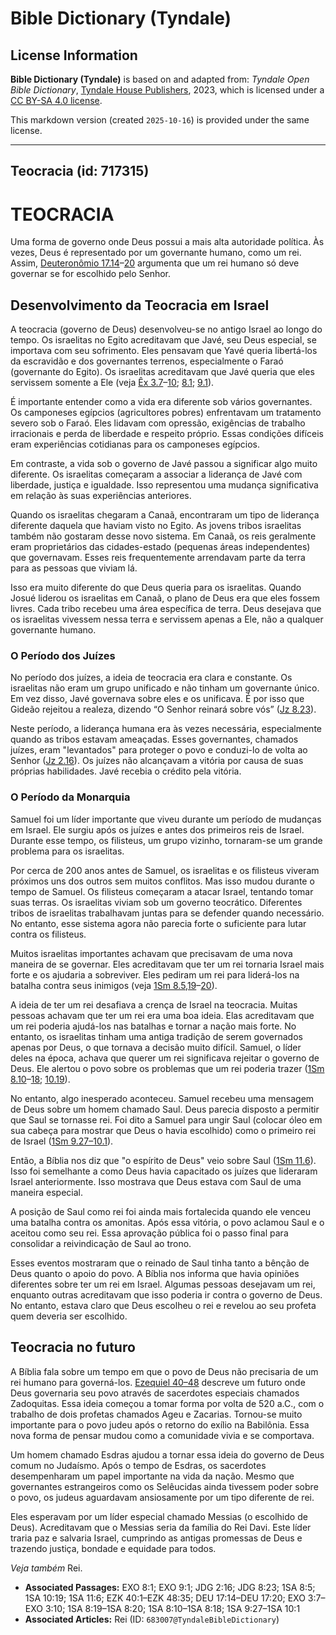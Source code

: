 # Bible Dictionary (Tyndale)

## License Information

**Bible Dictionary (Tyndale)** is based on and adapted from: _Tyndale Open Bible Dictionary_, [Tyndale House Publishers](https://tyndaleopenresources.com/), 2023, which is licensed under a [CC BY-SA 4.0 license](https://creativecommons.org/licenses/by-sa/4.0/legalcode.en).

This markdown version (created `2025-10-16`) is provided under the same license.



--------------------------------

## Teocracia (id: 717315)

TEOCRACIA
=========

Uma forma de governo onde Deus possui a mais alta autoridade política. Às vezes, Deus é representado por um governante humano, como um rei. Assim, [Deuteronômio 17\.14](https://ref.ly/Deut17:14-Deut17:20)–[20](https://ref.ly/Deut17:14-Deut17:20) argumenta que um rei humano só deve governar se for escolhido pelo Senhor.

Desenvolvimento da Teocracia em Israel
--------------------------------------

A teocracia (governo de Deus) desenvolveu\-se no antigo Israel ao longo do tempo. Os israelitas no Egito acreditavam que Javé, seu Deus especial, se importava com seu sofrimento. Eles pensavam que Yavé queria libertá\-los da escravidão e dos governantes terrenos, especialmente o Faraó (governante do Egito). Os israelitas acreditavam que Javé queria que eles servissem somente a Ele (veja [Êx 3\.7](https://ref.ly/Exod3:7-Exod3:10)–[10](https://ref.ly/Exod3:7-Exod3:10); [8\.1](https://ref.ly/Exod8:1); [9\.1](https://ref.ly/Exod9:1)).

É importante entender como a vida era diferente sob vários governantes. Os camponeses egípcios (agricultores pobres) enfrentavam um tratamento severo sob o Faraó. Eles lidavam com opressão, exigências de trabalho irracionais e perda de liberdade e respeito próprio. Essas condições difíceis eram experiências cotidianas para os camponeses egípcios.

Em contraste, a vida sob o governo de Javé passou a significar algo muito diferente. Os israelitas começaram a associar a liderança de Javé com liberdade, justiça e igualdade. Isso representou uma mudança significativa em relação às suas experiências anteriores.

Quando os israelitas chegaram a Canaã, encontraram um tipo de liderança diferente daquela que haviam visto no Egito. As jovens tribos israelitas também não gostaram desse novo sistema. Em Canaã, os reis geralmente eram proprietários das cidades\-estado (pequenas áreas independentes) que governavam. Esses reis frequentemente arrendavam parte da terra para as pessoas que viviam lá.

Isso era muito diferente do que Deus queria para os israelitas. Quando Josué liderou os israelitas em Canaã, o plano de Deus era que eles fossem livres. Cada tribo recebeu uma área específica de terra. Deus desejava que os israelitas vivessem nessa terra e servissem apenas a Ele, não a qualquer governante humano.

### O Período dos Juízes

No período dos juízes, a ideia de teocracia era clara e constante. Os israelitas não eram um grupo unificado e não tinham um governante único. Em vez disso, Javé governava sobre eles e os unificava. É por isso que Gideão rejeitou a realeza, dizendo “O Senhor reinará sobre vós” ([Jz 8\.23](https://ref.ly/Judg8:23)).

Neste período, a liderança humana era às vezes necessária, especialmente quando as tribos estavam ameaçadas. Esses governantes, chamados juízes, eram "levantados" para proteger o povo e conduzi\-lo de volta ao Senhor ([Jz 2\.16](https://ref.ly/Judg2:16)). Os juízes não alcançavam a vitória por causa de suas próprias habilidades. Javé recebia o crédito pela vitória.

### O Período da Monarquia

Samuel foi um líder importante que viveu durante um período de mudanças em Israel. Ele surgiu após os juízes e antes dos primeiros reis de Israel. Durante esse tempo, os filisteus, um grupo vizinho, tornaram\-se um grande problema para os israelitas.

Por cerca de 200 anos antes de Samuel, os israelitas e os filisteus viveram próximos uns dos outros sem muitos conflitos. Mas isso mudou durante o tempo de Samuel. Os filisteus começaram a atacar Israel, tentando tomar suas terras. Os israelitas viviam sob um governo teocrático. Diferentes tribos de israelitas trabalhavam juntas para se defender quando necessário. No entanto, esse sistema agora não parecia forte o suficiente para lutar contra os filisteus.

Muitos israelitas importantes achavam que precisavam de uma nova maneira de se governar. Eles acreditavam que ter um rei tornaria Israel mais forte e os ajudaria a sobreviver. Eles pediram um rei para liderá\-los na batalha contra seus inimigos (veja [1Sm 8\.5,19](https://ref.ly/1Sam8:5,1Sam8:19-1Sam8:20)–[20](https://ref.ly/1Sam8:5,1Sam8:19-1Sam8:20)).

A ideia de ter um rei desafiava a crença de Israel na teocracia. Muitas pessoas achavam que ter um rei era uma boa ideia. Elas acreditavam que um rei poderia ajudá\-los nas batalhas e tornar a nação mais forte. No entanto, os israelitas tinham uma antiga tradição de serem governados apenas por Deus, o que tornava a decisão muito difícil. Samuel, o líder deles na época, achava que querer um rei significava rejeitar o governo de Deus. Ele alertou o povo sobre os problemas que um rei poderia trazer ([1Sm 8\.10](https://ref.ly/1Sam8:10-1Sam8:18)–[18](https://ref.ly/1Sam8:10-1Sam8:18); [10\.19](https://ref.ly/1Sam10:19)).

No entanto, algo inesperado aconteceu. Samuel recebeu uma mensagem de Deus sobre um homem chamado Saul. Deus parecia disposto a permitir que Saul se tornasse rei. Foi dito a Samuel para ungir Saul (colocar óleo em sua cabeça para mostrar que Deus o havia escolhido) como o primeiro rei de Israel ([1Sm 9\.27–10\.1](https://ref.ly/1Sam9:27-1Sam10:1)).

Então, a Bíblia nos diz que "o espírito de Deus" veio sobre Saul ([1Sm 11\.6](https://ref.ly/1Sam11:6)). Isso foi semelhante a como Deus havia capacitado os juízes que lideraram Israel anteriormente. Isso mostrava que Deus estava com Saul de uma maneira especial.

A posição de Saul como rei foi ainda mais fortalecida quando ele venceu uma batalha contra os amonitas. Após essa vitória, o povo aclamou Saul e o aceitou como seu rei. Essa aprovação pública foi o passo final para consolidar a reivindicação de Saul ao trono.

Esses eventos mostraram que o reinado de Saul tinha tanto a bênção de Deus quanto o apoio do povo. A Bíblia nos informa que havia opiniões diferentes sobre ter um rei em Israel. Algumas pessoas desejavam um rei, enquanto outras acreditavam que isso poderia ir contra o governo de Deus. No entanto, estava claro que Deus escolheu o rei e revelou ao seu profeta quem deveria ser escolhido.

Teocracia no futuro
-------------------

A Bíblia fala sobre um tempo em que o povo de Deus não precisaria de um rei humano para governá\-los. [Ezequiel 40–48](https://ref.ly/Ezek40:1-Ezek48:35) descreve um futuro onde Deus governaria seu povo através de sacerdotes especiais chamados Zadoquitas. Essa ideia começou a tomar forma por volta de 520 a.C., com o trabalho de dois profetas chamados Ageu e Zacarias. Tornou\-se muito importante para o povo judeu após o retorno do exílio na Babilônia. Essa nova forma de pensar mudou como a comunidade vivia e se comportava.

Um homem chamado Esdras ajudou a tornar essa ideia do governo de Deus comum no Judaísmo. Após o tempo de Esdras, os sacerdotes desempenharam um papel importante na vida da nação. Mesmo que governantes estrangeiros como os Selêucidas ainda tivessem poder sobre o povo, os judeus aguardavam ansiosamente por um tipo diferente de rei.

Eles esperavam por um líder especial chamado Messias (o escolhido de Deus). Acreditavam que o Messias seria da família do Rei Davi. Este líder traria paz e salvaria Israel, cumprindo as antigas promessas de Deus e trazendo justiça, bondade e equidade para todos.

*Veja também* Rei.

* **Associated Passages:** EXO 8:1; EXO 9:1; JDG 2:16; JDG 8:23; 1SA 8:5; 1SA 10:19; 1SA 11:6; EZK 40:1–EZK 48:35; DEU 17:14–DEU 17:20; EXO 3:7–EXO 3:10; 1SA 8:19–1SA 8:20; 1SA 8:10–1SA 8:18; 1SA 9:27–1SA 10:1
* **Associated Articles:** Rei (ID: `683007@TyndaleBibleDictionary`)

